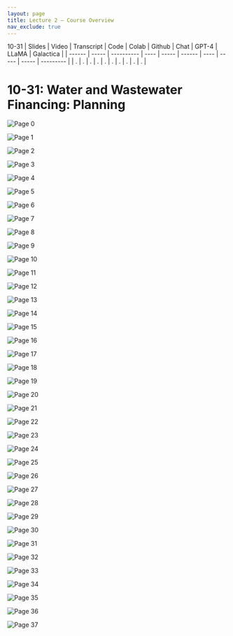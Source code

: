 ```yaml
---
layout: page
title: Lecture 2 – Course Overview
nav_exclude: true
---
```

10-31
| Slides | Video | Transcript | Code | Colab | Github | Chat | GPT-4 | LLaMA | Galactica |
| ------ | ----- | ---------- | ---- | ----- | ------ | ---- | ----- | ----- | --------- |
| .      | .     | .          | .    | .     | .      | .    | .     | .     | .          |


# 10-31: Water and Wastewater Financing: Planning

![Page 0]( /CivEng112/assets/slides/10-31/10-31_Lecture.pdf-page0.png )

![Page 1]( /CivEng112/assets/slides/10-31/10-31_Lecture.pdf-page1.png )

![Page 2]( /CivEng112/assets/slides/10-31/10-31_Lecture.pdf-page2.png )

![Page 3]( /CivEng112/assets/slides/10-31/10-31_Lecture.pdf-page3.png )

![Page 4]( /CivEng112/assets/slides/10-31/10-31_Lecture.pdf-page4.png )

![Page 5]( /CivEng112/assets/slides/10-31/10-31_Lecture.pdf-page5.png )

![Page 6]( /CivEng112/assets/slides/10-31/10-31_Lecture.pdf-page6.png )

![Page 7]( /CivEng112/assets/slides/10-31/10-31_Lecture.pdf-page7.png )

![Page 8]( /CivEng112/assets/slides/10-31/10-31_Lecture.pdf-page8.png )

![Page 9]( /CivEng112/assets/slides/10-31/10-31_Lecture.pdf-page9.png )

![Page 10]( /CivEng112/assets/slides/10-31/10-31_Lecture.pdf-page10.png )

![Page 11]( /CivEng112/assets/slides/10-31/10-31_Lecture.pdf-page11.png )

![Page 12]( /CivEng112/assets/slides/10-31/10-31_Lecture.pdf-page12.png )

![Page 13]( /CivEng112/assets/slides/10-31/10-31_Lecture.pdf-page13.png )

![Page 14]( /CivEng112/assets/slides/10-31/10-31_Lecture.pdf-page14.png )

![Page 15]( /CivEng112/assets/slides/10-31/10-31_Lecture.pdf-page15.png )

![Page 16]( /CivEng112/assets/slides/10-31/10-31_Lecture.pdf-page16.png )

![Page 17]( /CivEng112/assets/slides/10-31/10-31_Lecture.pdf-page17.png )

![Page 18]( /CivEng112/assets/slides/10-31/10-31_Lecture.pdf-page18.png )

![Page 19]( /CivEng112/assets/slides/10-31/10-31_Lecture.pdf-page19.png )

![Page 20]( /CivEng112/assets/slides/10-31/10-31_Lecture.pdf-page20.png )

![Page 21]( /CivEng112/assets/slides/10-31/10-31_Lecture.pdf-page21.png )

![Page 22]( /CivEng112/assets/slides/10-31/10-31_Lecture.pdf-page22.png )

![Page 23]( /CivEng112/assets/slides/10-31/10-31_Lecture.pdf-page23.png )

![Page 24]( /CivEng112/assets/slides/10-31/10-31_Lecture.pdf-page24.png )

![Page 25]( /CivEng112/assets/slides/10-31/10-31_Lecture.pdf-page25.png )

![Page 26]( /CivEng112/assets/slides/10-31/10-31_Lecture.pdf-page26.png )

![Page 27]( /CivEng112/assets/slides/10-31/10-31_Lecture.pdf-page27.png )

![Page 28]( /CivEng112/assets/slides/10-31/10-31_Lecture.pdf-page28.png )

![Page 29]( /CivEng112/assets/slides/10-31/10-31_Lecture.pdf-page29.png )

![Page 30]( /CivEng112/assets/slides/10-31/10-31_Lecture.pdf-page30.png )

![Page 31]( /CivEng112/assets/slides/10-31/10-31_Lecture.pdf-page31.png )

![Page 32]( /CivEng112/assets/slides/10-31/10-31_Lecture.pdf-page32.png )

![Page 33]( /CivEng112/assets/slides/10-31/10-31_Lecture.pdf-page33.png )

![Page 34]( /CivEng112/assets/slides/10-31/10-31_Lecture.pdf-page34.png )

![Page 35]( /CivEng112/assets/slides/10-31/10-31_Lecture.pdf-page35.png )

![Page 36]( /CivEng112/assets/slides/10-31/10-31_Lecture.pdf-page36.png )

![Page 37]( /CivEng112/assets/slides/10-31/10-31_Lecture.pdf-page37.png )

